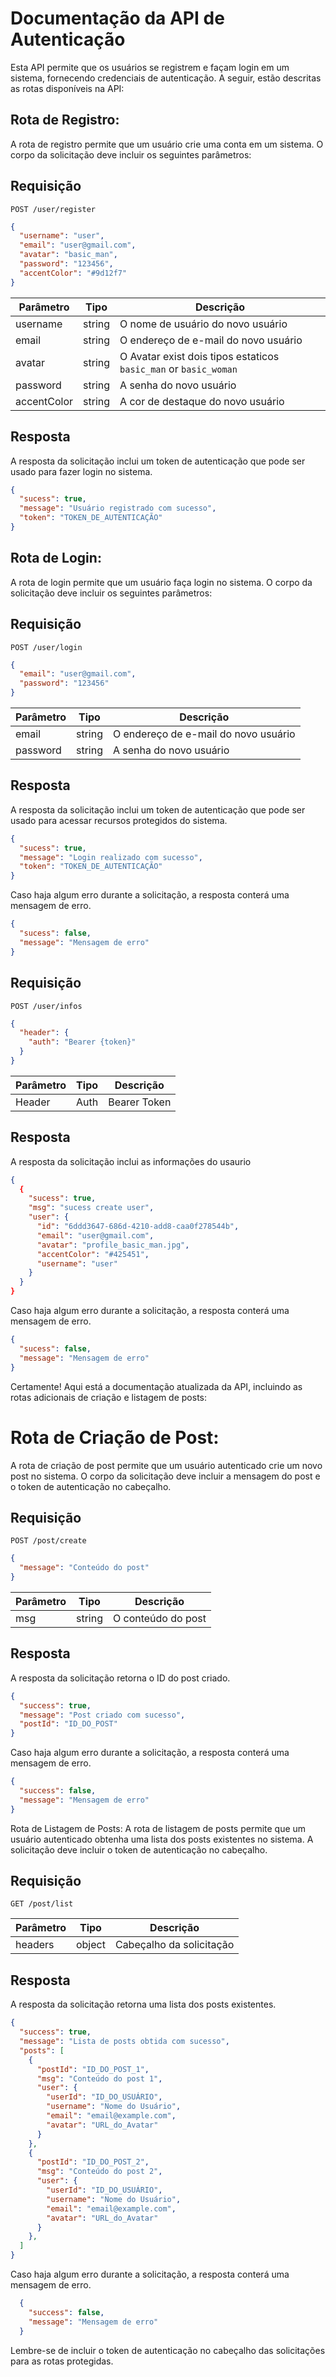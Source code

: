 # Documentação da API de Autenticação
Esta API permite que os usuários se registrem e façam login em um sistema, fornecendo credenciais de autenticação. A seguir, estão descritas as rotas disponíveis na API:

## Rota de Registro:
A rota de registro permite que um usuário crie uma conta em um sistema. O corpo da solicitação deve incluir os seguintes parâmetros:

## Requisição
`POST /user/register`

```json
{
  "username": "user",
  "email": "user@gmail.com",
  "avatar": "basic_man",
  "password": "123456",
  "accentColor": "#9d12f7"
}
```

| Parâmetro   |  Tipo  |               Descrição                                          |
|-------------|--------|------------------------------------------------------------------|
| username    | string | O nome de usuário do novo usuário                                |
| email       | string | O endereço de e-mail do novo usuário                             |
| avatar      | string | O Avatar exist dois tipos estaticos `basic_man` or `basic_woman` |
| password    | string | A senha do novo usuário                                          |
| accentColor | string | A cor de destaque do novo usuário                                |

## Resposta
A resposta da solicitação inclui um token de autenticação que pode ser usado para fazer login no sistema.

```json
{
  "sucess": true,
  "message": "Usuário registrado com sucesso",
  "token": "TOKEN_DE_AUTENTICAÇÃO"
}
```
## Rota de Login:
A rota de login permite que um usuário faça login no sistema. O corpo da solicitação deve incluir os seguintes parâmetros:

## Requisição
`POST /user/login`

```json
{
  "email": "user@gmail.com",
  "password": "123456"
}
```

| Parâmetro   |  Tipo  |               Descrição              |
|-------------|--------|--------------------------------------|
| email       | string | O endereço de e-mail do novo usuário |
| password    | string | A senha do novo usuário              |

## Resposta
A resposta da solicitação inclui um token de autenticação que pode ser usado para acessar recursos protegidos do sistema.

```json
{
  "sucess": true,
  "message": "Login realizado com sucesso",
  "token": "TOKEN_DE_AUTENTICAÇÃO"
}
```
Caso haja algum erro durante a solicitação, a resposta conterá uma mensagem de erro.

```json
{
  "sucess": false,
  "message": "Mensagem de erro"
}
```


## Requisição
`POST /user/infos`

```json
{
  "header": {
    "auth": "Bearer {token}"
  }
}
```

| Parâmetro   |  Tipo  |               Descrição              |
|-------------|--------|--------------------------------------|
| Header      |  Auth  | Bearer Token                         |

## Resposta
A resposta da solicitação inclui as informações do usaurio

```json
{
  {
    "sucess": true,
    "msg": "sucess create user",
    "user": {
      "id": "6ddd3647-686d-4210-add8-caa0f278544b",
      "email": "user@gmail.com",
      "avatar": "profile_basic_man.jpg",
      "accentColor": "#425451",
      "username": "user"
    }
  }
}
```
Caso haja algum erro durante a solicitação, a resposta conterá uma mensagem de erro.

```json
{
  "sucess": false,
  "message": "Mensagem de erro"
}
```

Certamente! Aqui está a documentação atualizada da API, incluindo as rotas adicionais de criação e listagem de posts:

# Rota de Criação de Post:
A rota de criação de post permite que um usuário autenticado crie um novo post no sistema. O corpo da solicitação deve incluir a mensagem do post e o token de autenticação no cabeçalho.

## Requisição

`POST /post/create`

```json
{
  "message": "Conteúdo do post"
}
```

| Parâmetro   |  Tipo  |               Descrição              |
|-------------|--------|--------------------------------------|
| msg         | string | O conteúdo do post                   |

## Resposta
A resposta da solicitação retorna o ID do post criado.

```json
{
  "success": true,
  "message": "Post criado com sucesso",
  "postId": "ID_DO_POST"
}
```
Caso haja algum erro durante a solicitação, a resposta conterá uma mensagem de erro.

```json
{
  "success": false,
  "message": "Mensagem de erro"
}
```
Rota de Listagem de Posts:
A rota de listagem de posts permite que um usuário autenticado obtenha uma lista dos posts existentes no sistema. A solicitação deve incluir o token de autenticação no cabeçalho.

## Requisição

`GET /post/list`

| Parâmetro   |  Tipo  |               Descrição              |
|-------------|--------|--------------------------------------|
| headers	    | object | Cabeçalho da solicitação             |

## Resposta

A resposta da solicitação retorna uma lista dos posts existentes.

```json
{
  "success": true,
  "message": "Lista de posts obtida com sucesso",
  "posts": [
    {
      "postId": "ID_DO_POST_1",
      "msg": "Conteúdo do post 1",
      "user": {
        "userId": "ID_DO_USUÁRIO",
        "username": "Nome do Usuário",
        "email": "email@example.com",
        "avatar": "URL_do_Avatar"
      }
    },
    {
      "postId": "ID_DO_POST_2",
      "msg": "Conteúdo do post 2",
      "user": {
        "userId": "ID_DO_USUÁRIO",
        "username": "Nome do Usuário",
        "email": "email@example.com",
        "avatar": "URL_do_Avatar"
      }
    },
  ]
}
```
Caso haja algum erro durante a solicitação, a resposta conterá uma mensagem de erro.

```json
  {
    "success": false,
    "message": "Mensagem de erro"
  }
```
Lembre-se de incluir o token de autenticação no cabeçalho das solicitações para as rotas protegidas.